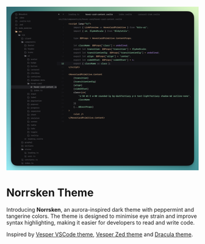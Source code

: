 ![Norrsken Theme Preview](./.github/assets/preview.png)

# Norrsken Theme

Introducing **Norrsken**, an aurora-inspired dark theme with peppermint and tangerine colors. The theme is designed to minimise eye strain and improve syntax highlighting, making it easier for developers to read and write code.

Inspired by [Vesper VSCode theme](https://github.com/raunofreiberg/vesper), [Vesper Zed theme](https://github.com/bdsqqq/vesper-zed) and [Dracula theme](https://github.com/dracula/dracula-theme).
